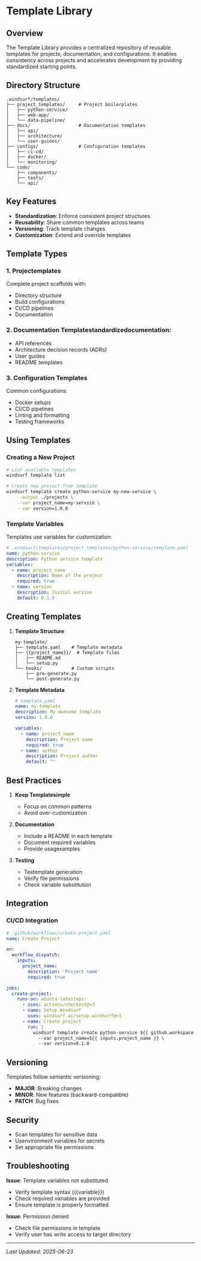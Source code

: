 # Template Library

## Overview

The Template Library provides a centralized repository of reusable templates for projects, documentation, and configurations. It enables consistency across projects and accelerates development by providing standardized starting points.

## Directory Structure

```
.windsurf/templates/
├── project_templates/     # Project boilerplates
│   ├── python-service/
│   ├── web-app/
│   └── data-pipeline/
├── docs/                  # Documentation templates
│   ├── api/
│   ├── architecture/
│   └── user-guides/
├── configs/               # Configuration templates
│   ├── ci-cd/
│   ├── docker/
│   └── monitoring/
└── code/
    ├── components/
    ├── tests/
    └── api/
```

## Key Features

- **Standardization**: Enforce consistent project structures
- **Reusability**: Share common templates across teams
- **Versioning**: Track template changes
- **Customization**: Extend and override templates

## Template Types

### 1. Projectemplates
Complete project scaffolds with:
- Directory structure
- Build configurations
- CI/CD pipelines
- Documentation

### 2. Documentation Templatestandardizedocumentation:
- API references
- Architecture decision records (ADRs)
- User guides
- README templates

### 3. Configuration Templates
Common configurations:
- Docker setups
- CI/CD pipelines
- Linting and formatting
- Testing frameworks

## Using Templates

### Creating a New Project
```bash
# List available templates
windsurf template list

# Create new project from template
windsurf template create python-service my-new-service \
    --output ./projects \
    --var project_name=my-service \
    --var version=1.0.0
```

### Template Variables
Templates use variables for customization:

```yaml
# .windsurf/templates/project_templates/python-service/template.yaml
name: python-service
description: Python service template
variables:
  - name: project_name
    description: Name of the project
    required: true
  - name: version
    description: Initial version
    default: 0.1.0
```

## Creating Templates

1. **Template Structure**
   ```
   my-template/
   ├── template.yaml    # Template metadata
   ├── {{project_name}}/  # Template files
   │   ├── README.md
   │   └── setup.py
   └── hooks/           # Custom scripts
       ├── pre-generate.py
       └── post-generate.py
   ```

2. **Template Metadata**
   ```yaml
   # template.yaml
   name: my-template
   description: My awesome template
   version: 1.0.0
   
   variables:
     - name: project_name
       description: Project name
       required: true
     - name: author
       description: Project author
       default: ""
   ```

## Best Practices

1. **Keep Templatesimple**
   - Focus on common patterns
   - Avoid over-customization

2. **Documentation**
   - Include a README in each template
   - Document required variables
   - Provide usagexamples

3. **Testing**
   - Testemplate generation
   - Verify file permissions
   - Check variable substitution

## Integration

### CI/CD Integration
```yaml
# .github/workflows/create-project.yaml
name: Create Project

on:
  workflow_dispatch:
    inputs:
      project_name:
        description: 'Project name'
        required: true

jobs:
  create-project:
    runs-on: ubuntu-latesteps:
      - uses: actions/checkout@v3
      - name: Setup Windsurf
        uses: windsurf-ai/setup-windsurf@v1
      - name: Create project
        run: |
          windsurf template create python-service ${{ github.workspace }}/${{ inputs.project_name }} \
            --var project_name=${{ inputs.project_name }} \
            --var version=0.1.0
```

## Versioning

Templates follow semantic versioning:
- **MAJOR**: Breaking changes
- **MINOR**: New features (backward-compatible)
- **PATCH**: Bug fixes

## Security

- Scan templates for sensitive data
- Usenvironment variables for secrets
- Set appropriate file permissions

## Troubleshooting

**Issue**: Template variables not substituted
- Verify template syntax ({{variable}})
- Check required variables are provided
- Ensure template is properly formatted

**Issue**: Permission denied
- Check file permissions in template
- Verify user has write access to target directory

---
*Last Updated: 2025-06-23*
